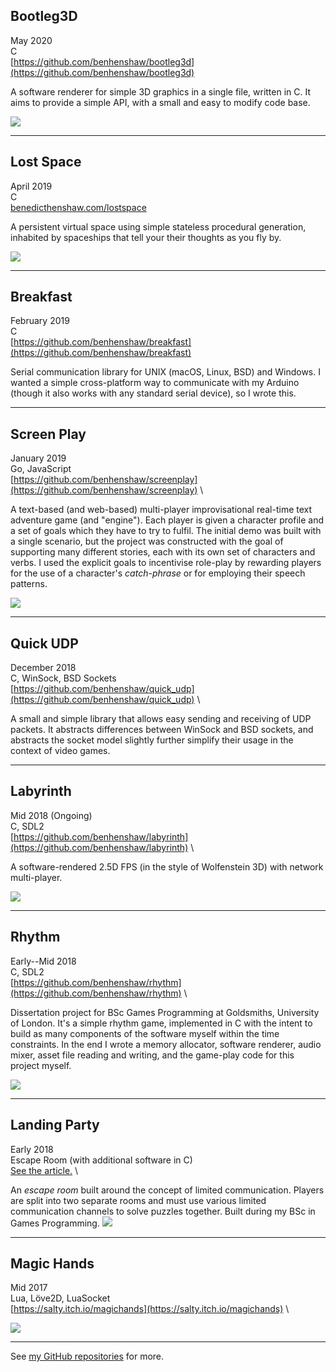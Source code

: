 ## Bootleg3D
May 2020 \
C \
[https://github.com/benhenshaw/bootleg3d](https://github.com/benhenshaw/bootleg3d)

A software renderer for simple 3D graphics in a single file, written in C. It aims to provide a simple API, with a small and easy to modify code base.

![](files/bootleg3d_fps.png)

---

## Lost Space
April 2019 \
C \
[benedicthenshaw.com/lostspace](/lostspace)

A persistent virtual space using simple stateless procedural generation, inhabited by spaceships that tell your their thoughts as you fly by.

![](files/lost_space.png)

---

## Breakfast
February 2019 \
C \
[https://github.com/benhenshaw/breakfast](https://github.com/benhenshaw/breakfast)

Serial communication library for UNIX (macOS, Linux, BSD) and Windows. I wanted a simple cross-platform way to communicate with my Arduino (though it also works with any standard serial device), so I wrote this.

---

## Screen Play
January 2019 \
Go, JavaScript \
[https://github.com/benhenshaw/screenplay](https://github.com/benhenshaw/screenplay) \

A text-based (and web-based) multi-player improvisational real-time text adventure game (and "engine"). Each player is given a character profile and a set of goals which they have to try to fulfil. The initial demo was built with a single scenario, but the project was constructed with the goal of supporting many different stories, each with its own set of characters and verbs. I used the explicit goals to incentivise role-play by rewarding players for the use of a character's *catch-phrase* or for employing their speech patterns.

![](files/screen_play_landing_page.png)

---

## Quick UDP
December 2018 \
C, WinSock, BSD Sockets \
[https://github.com/benhenshaw/quick_udp](https://github.com/benhenshaw/quick_udp) \

A small and simple library that allows easy sending and receiving of UDP packets. It abstracts differences between WinSock and BSD sockets, and abstracts the socket model slightly further simplify their usage in the context of video games.

---

## Labyrinth
Mid 2018 (Ongoing)\
C, SDL2 \
[https://github.com/benhenshaw/labyrinth](https://github.com/benhenshaw/labyrinth) \

A software-rendered 2.5D FPS (in the style of Wolfenstein 3D) with network multi-player.

![](files/labyrinth_shot.jpg)

---

## Rhythm
Early--Mid 2018 \
C, SDL2 \
[https://github.com/benhenshaw/rhythm](https://github.com/benhenshaw/rhythm) \

Dissertation project for BSc Games Programming at Goldsmiths, University of London. It's a simple rhythm game, implemented in C with the intent to build as many components of the software myself within the time constraints. In the end I wrote a memory allocator, software renderer, audio mixer, asset file reading and writing, and the game-play code for this project myself.

![](files/rhythm_shots_montage.jpg)

---

## Landing Party
Early 2018 \
Escape Room (with additional software in C) \
[See the article.](landing_party.html) \

An *escape room* built around the concept of limited communication. Players are split into two separate rooms and must use various limited communication channels to solve puzzles together. Built during my BSc in Games Programming.
![](files/landing_party_shot.jpg)

---

## Magic Hands
Mid 2017 \
Lua, Löve2D, LuaSocket \
[https://salty.itch.io/magichands](https://salty.itch.io/magichands) \

![](files/magic_hands.jpg)

---

See [my GitHub repositories](https://github.com/benhenshaw?tab=repositories) for more.
